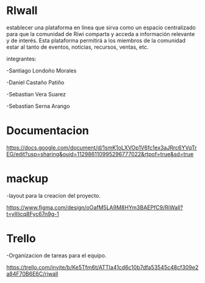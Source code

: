 # RIwall

establecer una plataforma en línea que sirva como un espacio centralizado para que la comunidad de Riwi comparta y acceda a información relevante y de interés. Esta plataforma permitirá a los miembros de la comunidad estar al tanto de eventos, noticias, recursos, ventas, etc.

integrantes:

-Santiago Londoño Morales

-Daniel Castaño Patiño

-Sebastian Vera Suarez

-Sebastian Serna Arango


# Documentacion
https://docs.google.com/document/d/1smK1oLXVOp1V6fc1ex3aJRrc6YVqTrEG/edit?usp=sharing&ouid=112986110995296777022&rtpof=true&sd=true

# mackup
-layout para la creacion del proyecto.

https://www.figma.com/design/oOafM5LA9M8HYm3BAEPfC9/RiWall?t=ylIIicq8Fyc67n9g-1

# Trello
-Organizacion de tareas para el equipo.

https://trello.com/invite/b/Ke5Tfm6t/ATTIa41cd6c10b7dfa53545c48cf309e2a84F70B6E6C/riwall
